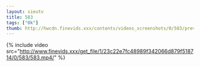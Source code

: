 ```yaml
--- 
layout: sieutv
title: 583
tags: ["0k"]
thumb: http://hwcdn.finevids.xxx/contents/videos_screenshots/0/583/preview.mp4.jpg
---
```

{% include video src="http://www.finevids.xxx/get_file/1/23c22e7fc48989f342066d879f518714/0/583/583.mp4/" %} 
